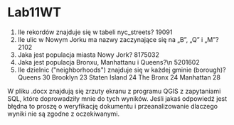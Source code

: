 # Lab11WT
1. Ile rekordów znajduje się w tabeli nyc_streets?
19091
2. Ile ulic w Nowym Jorku ma nazwy zaczynające się na „B”, „Q” i „M”?
2102
3. Jaka jest populacja miasta Nowy Jork?
8175032
4. Jaka jest populacja Bronxu, Manhattanu i Queens?\n
5201602
5. Ile dzielnic ("neighborhoods") znajduje się w każdej gminie (borough)?
Queens        30
Brooklyn      23
Staten Island 24
The Bronx     24
Manhattan     28

W pliku .docx znajdują się zrzuty ekranu z programu QGIS z zapytaniami SQL, które doprowadziły mnie do tych wyników. Jeśli jakaś odpowiedź jest błędna to proszę o weryfikację dokumentu i przeanalizowanie dlaczego wyniki nie są zgodne z oczekiwanymi.
